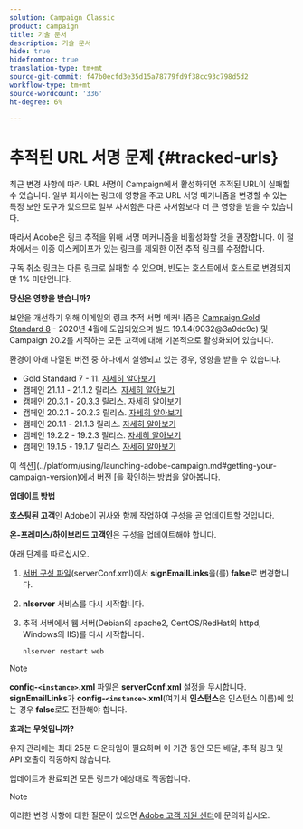 ```yaml
---
solution: Campaign Classic
product: campaign
title: 기술 문서
description: 기술 문서
hide: true
hidefromtoc: true
translation-type: tm+mt
source-git-commit: f47b0ecfd3e35d15a78779fd9f38cc93c798d5d2
workflow-type: tm+mt
source-wordcount: '336'
ht-degree: 6%

---
```


# 추적된 URL 서명 문제 {#tracked-urls}

최근 변경 사항에 따라 URL 서명이 Campaign에서 활성화되면 추적된 URL이 실패할 수 있습니다. 일부 회사에는 링크에 영향을 주고 URL 서명 메커니즘을 변경할 수 있는 특정 보안 도구가 있으므로 일부 사서함은 다른 사서함보다 더 큰 영향을 받을 수 있습니다.

따라서 Adobe은 링크 추적을 위해 서명 메커니즘을 비활성화할 것을 권장합니다. 이 절차에서는 이중 이스케이프가 있는 링크를 제외한 이전 추적 링크를 수정합니다.

구독 취소 링크는 다른 링크로 실패할 수 있으며, 빈도는 호스트에서 호스트로 변경되지만 1% 미만입니다.

**당신은 영향을 받습니까?**

보안을 개선하기 위해 이메일의 링크 추적 서명 메커니즘은 [Campaign Gold Standard 8](../rn/using/gold-standard.md#gs8) - 2020년 4월에 도입되었으며 빌드 19.1.4(9032@3a9dc9c) 및 Campaign 20.2를 시작하는 모든 고객에 대해 기본적으로 활성화되어 있습니다.

환경이 아래 나열된 버전 중 하나에서 실행되고 있는 경우, 영향을 받을 수 있습니다.

* Gold Standard 7 - 11. [자세히 알아보기](../rn/using/gold-standard.md)
* 캠페인 21.1.1 - 21.1.2 릴리스. [자세히 알아보기](../rn/using/latest-release.md)
* 캠페인 20.3.1 - 20.3.3 릴리스. [자세히 알아보기](../rn/using/release--20-3.md)
* 캠페인 20.2.1 - 20.2.3 릴리스. [자세히 알아보기](../rn/using/release--20-2.md)
* 캠페인 20.1.1 - 21.1.3 릴리스. [자세히 알아보기](../rn/using/release--20-1.md)
* 캠페인 19.2.2 - 19.2.3 릴리스. [자세히 알아보기](../rn/using/release--19-2.md)
* 캠페인 19.1.5 - 19.1.7 릴리스. [자세히 알아보기](../rn/using/release--19-1.md)

이 섹션](../platform/using/launching-adobe-campaign.md#getting-your-campaign-version)에서 버전 [을 확인하는 방법을 알아봅니다.

**업데이트 방법**

**호스팅된 고객**&#x200B;인 Adobe이 귀사와 함께 작업하여 구성을 곧 업데이트할 것입니다.

**온-프레미스/하이브리드 고객인**&#x200B;은 구성을 업데이트해야 합니다.

아래 단계를 따르십시오.

1. [서버 구성 파일](../installation/using/the-server-configuration-file.md)(serverConf.xml)에서 **signEmailLinks**&#x200B;을(를) **false**&#x200B;로 변경합니다.
1. **nlserver** 서비스를 다시 시작합니다.
1. 추적 서버에서 웹 서버(Debian의 apache2, CentOS/RedHat의 httpd, Windows의 IIS)를 다시 시작합니다.

   ```
   nlserver restart web
   ```

>[!NOTE]
>
>**config-`<instance>`.xml** 파일은 **serverConf.xml** 설정을 무시합니다. **signEmailLinks**&#x200B;가 **config-`<instance>`.xml**(여기서 **인스턴스**&#x200B;은 인스턴스 이름)에 있는 경우 **false**&#x200B;로도 전환해야 합니다.


**효과는 무엇입니까?**

유지 관리에는 최대 25분 다운타임이 필요하며 이 기간 동안 모든 배달, 추적 링크 및 API 호출이 작동하지 않습니다.

업데이트가 완료되면 모든 링크가 예상대로 작동합니다.

>[!NOTE]
>
>이러한 변경 사항에 대한 질문이 있으면 [Adobe 고객 지원 센터](https://helpx.adobe.com/enterprise/admin-guide.html/enterprise/using/support-for-experience-cloud.ug.html)에 문의하십시오.

